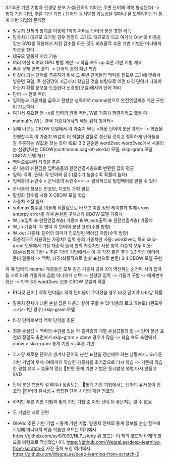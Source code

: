 3.1 추론 기반 기법과 신경망
분포 가설(단어의 의미는 주변 단어에 의해 형성된다) -> 통계 기반 기법, 추론 기반 기법 / 단어의 동시발생 가능성을 얼마나 잘 모델링하는가
통계 기반 기법의 문제점
- 말뭉치 전체의 통계를 이용해 1회의 처리로 단어의 분산 표현 획득
- 말뭉치가 대규모 크기일 경우 행렬의 크기도 대규모가 되고 여기에 O(n^3) 비용을 갖는 SVD를 적용해서 차원 감소를 하는 것도 비효율적
추론 기반 기법은 미니배치 학습을 한다
- 대규모 말뭉치 처리 가능
- 여러 머신 & 여러 GPU 병렬 계산 -> 학습 속도 up
추론 기반 기법 개요
- 추론 문제 반복 풀기 -> 단어의 출현 패턴 학습
- 타깃이 되는 단어를 추론하기 위해 그 주변 단어들인 맥락을 윈도우 크기에 맞춰서 넣은면 모델, 즉 신경망이 지금까지 학습된 것을 바탕으로 어떤 타깃 단어가 나와야 하는지 확률 분포를 도출한다
신경망(모델)에서의 단어 처리
- 단어 -> 원핫 벡터
- 입력층과 가중치를 곱하고 편향은 생략하여 matmul만으로 완전연결계층 계산 구현이 가능하다
- 여기서 중요한 점 ⭐️c를 입력의 원핫 벡터, W를 가중치 행렬이라고 했을 때 matmul(c,W)는 결국 가중치에서의 해당 위치 행벡터⭐️
- 뒤에 나오는 CBOW 모델에서 이 가중치 W는 ⭐️해당 단어의 분산 표현⭐️
-> 학습을 진행할수록 이 가중치 W값이 더 적절한 값들로 갱신될 것이고 정확하게 단어들을 잘 추론하는 W값을 찾는 것이 목표!
3.2 단순한 word2vec
word2vec에서 사용되는 신경망에는 CBOW(continuous bag-of-words) 모델, skip-gram 모델
CBOW 모델 개요
- 맥락으로부터 타깃을 추론
- 은닉층의 뉴런값은 입력층들의 완전연결계층으로 변환된 값의 평균
- 입력: 맥락, 출력: 각 단어의 점수(점수가 높을수록 확률이 높다)
- 입력층의 뉴런수 > 은닉층의 뉴런수⭐️⭐️ -> 결과적으로 밀집벡터를 얻을 수 있다
- 은닉층의 정보는 인코딩, 디코딩 과정 필요
- 활성화 함수를 사용 X
CBOW 모델 학습
- 가중치 조절 필요
- softmax 함수를 이용해 확률값으로 바꾸고 이를 정답 레이블과 함께 cross entorpy error를 거쳐 손실을 구해낸다
CBOW 모델 가중치
- W_in(입력 측 완전연결계층) 가중치 & W_out(출력 측 완전연결계층) 가중치
- W_in 가중치: 각 행이 각 단어의 분산 표현(수평 방향)
- W_out 가중치: 단어의 의미가 인코딩된 벡터값 저장(수직 방향)
- 최종적으로 사용하는 가중치?
입력 층의 가중치만 사용: word2vec, 특히 skip-gram 모델에서 가장 대중적
출력 층의 가중치만 사용
양쪽 가중치 모두 이용: GloVe(통계 기반 + 추론 기반) 기법에서는 이 때 가장 좋은 결과
3.3 학습 데이터 준비
말뭉치 -> 맥락, 타깃(최종적으로 원핫 표현으로 변환)
3.4 CBOW 모델 구현


이 때 입력측 matmul 계층들은 모두 같은 가중치 공유
X의 역전파는 순전파 시의 입력을 서로 바꿔 기울기에 곱함
미니배치 선택 -> 신경망 입력 -> 기울기 구함 -> 매개변수 갱신 -> 반복
3.5 word2vec 보충
CBOW 모델과 확률
- P(타깃 단어 | 맥락 단어들): 맥락 단어들이 주어졌을 경우 타깃 단어가 나타날 확률
- 말뭉치 전체에 대한 손실 값은 다음과 같이 구할 수 있다(음의 로그 가능도)
(윈도우 크기가 1인 경우)
skip-gram 모델

- 타깃 단어로부터 맥락 단어들 추론
- 최종 손실값 = 맥락의 수만큼 있는 각 출력층의 개별 손실값들의 합
-> 단어 분산 표현의 정밀도 측면에서 skip-gram > cbow 경우가 많음
-> 학습 속도 측면에서 cbow > skip-gram
통계 기반 vs 추론 기반
- 추가할 새로운 단어가 생겨서 단어의 분산 표현을 갱신해야 하는 상황에서..
👍추론 기반 기법이 우세: 여태까지 학습한 가중치를 초기값으로 다시 학습 -> 기존에 학습한 경험 유지 + 효율적 갱신
🤔반면 통계 기반 기법은 동시발생 행렬 다시 만들고 SVD
- 단어 분산 표현의 성격이나 정밀도는..
🌱통계 기반 기법에서는 단어의 유사성이 인코딩
🌱단어의 유사성 + 복잡한 단어 사이의 패턴 인코딩
- 하지만 추론 기반 기법과 통계 기반 기법 중 어떤 것이 더 좋은지는 알 수 없음
- 두 기법은 서로 관련
- GloVe: 추론 기반 기법 + 통계 기반 기법, 말뭉치 전체의 통계 정보를 손실 함수에 도입해 미니배치 학습
학습한 코드는 여기에서
https://github.com/syi07030/NLP_study
위 코드는 이 책의 코드와 아래의 코드를 바탕으로 작성했습니다.
https://github.com/WegraLee/deep-learning-from-scratch-2
사진 출처 또한 여기에서: https://github.com/WegraLee/deep-learning-from-scratch-2
